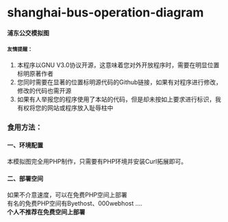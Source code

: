 # shanghai-bus-operation-diagram
#### 浦东公交模拟图
#### `友情提醒：`
  1.  本程序以GNU V3.0协议开源，这意味着您对外开放程序时，需要在明显位置标明原著作者<br>
  2.  您同时需要在显著的位置标明源代码的Github链接，如果有对程序进行修改，修改的代码也需开源<br>
  3.  如果有人举报您的程序使用了本站的代码，但是却未按如上要求进行标识，我有权将您的网站或程序放入耻辱柱中
### 食用方法：
#### 一、环境配置
本模拟图完全用PHP制作，只需要有PHP环境并安装Curl拓展即可。
#### 二、部署空间
如果不介意速度，可以在免费PHP空间上部署<br/>
有名的免费PHP空间有Byethost、000webhost ....<br/>
**个人不推荐在免费空间上部署**

